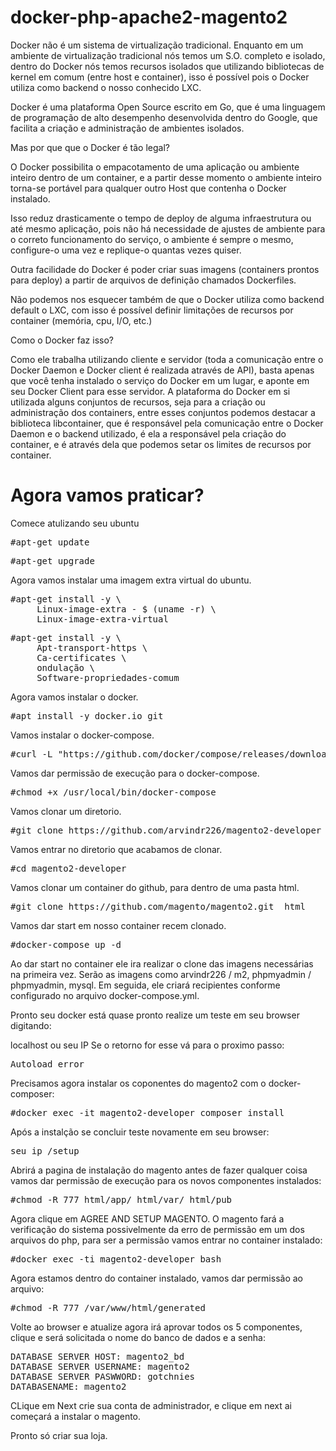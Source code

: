 # docker-php-apache2-magento2

<p>Docker não é um sistema de virtualização tradicional. Enquanto em um ambiente de virtualização tradicional nós temos um S.O. completo e isolado, dentro do Docker nós temos recursos isolados que utilizando bibliotecas de kernel em comum (entre host e container), isso é possível pois o Docker utiliza como backend o nosso conhecido LXC.<p>

<p>Docker é uma plataforma Open Source escrito em Go, que é uma linguagem de programação de alto desempenho desenvolvida dentro do Google, que facilita a criação e administração de ambientes isolados.<p>

<p>Mas por que que o Docker é tão legal?<p>

<p>O Docker possibilita o empacotamento de uma aplicação ou ambiente inteiro dentro de um container, e a partir desse momento o ambiente inteiro torna-se portável para qualquer outro Host que contenha o Docker instalado.<p>

<p>Isso reduz drasticamente o tempo de deploy de alguma infraestrutura ou até mesmo aplicação, pois não há necessidade de ajustes de ambiente para o correto funcionamento do serviço, o ambiente é sempre o mesmo, configure-o uma vez e replique-o quantas vezes quiser.<p>

<p>Outra facilidade do Docker é poder criar suas imagens (containers prontos para deploy) a partir de arquivos de definição chamados Dockerfiles.<p>

<p>Não podemos nos esquecer também de que o Docker utiliza como backend default o LXC, com isso é possível definir limitações de recursos por container (memória, cpu, I/O, etc.)<p>

<p>Como o Docker faz isso?<p>

<p>Como ele trabalha utilizando cliente e servidor (toda a comunicação entre o Docker Daemon e Docker client é realizada através de API), basta apenas que você tenha instalado o serviço do Docker em um lugar, e aponte em seu Docker Client para esse servidor. A plataforma do Docker em si utilizada alguns conjuntos de recursos, seja para a criação ou administração dos containers, entre esses conjuntos podemos destacar a biblioteca libcontainer, que é responsável pela comunicação entre o Docker Daemon e o backend utilizado, é ela a responsável pela criação do container, e é através dela que podemos setar os limites de recursos por container.<p>

# Agora vamos praticar?

<p>Comece atulizando seu ubuntu<p>

<pre>#apt-get update</pre>

<pre>#apt-get upgrade</pre>

<p>Agora vamos instalar uma imagem extra virtual do ubuntu. <p>

<pre>#apt-get install -y \
     Linux-image-extra - $ (uname -r) \
     Linux-image-extra-virtual</pre>

<pre>#apt-get install -y \
     Apt-transport-https \
     Ca-certificates \
     ondulação \
     Software-propriedades-comum</pre>

<p>Agora vamos instalar o docker.<p>

<pre>#apt install -y docker.io git</pre> 

<p>Vamos instalar o docker-compose.<p>

<pre>#curl -L "https://github.com/docker/compose/releases/download/1.11.2/docker-compose-$(uname -s)-$(uname -m)" -o /usr/local/bin/docker-compose</pre>

<p>Vamos dar permissão de execução para o docker-compose.<p>

<pre>#chmod +x /usr/local/bin/docker-compose</pre>

<p>Vamos clonar um diretorio.<p>

<pre>#git clone https://github.com/arvindr226/magento2-developer</pre>

<p>Vamos entrar no diretorio que acabamos de clonar.<p>

<pre>#cd magento2-developer</pre>

<p>Vamos clonar um container do github, para dentro de uma pasta html.<p>

<pre>#git clone https://github.com/magento/magento2.git  html</pre>

<p>Vamos dar start em nosso container recem clonado.<p>

<pre>#docker-compose up -d</pre>

<p>Ao dar start no container ele ira realizar o clone das imagens necessárias na primeira vez. Serão as imagens como arvindr226 / m2, phpmyadmin / phpmyadmin, mysql. Em seguida, ele criará recipientes conforme configurado no arquivo docker-compose.yml.<p>

<p>Pronto seu docker está quase pronto realize um teste em seu browser digitando:<p>

<p>localhost ou seu IP
Se o retorno for esse vá para o proximo passo:<p>

<pre>Autoload error</pre>

<p>Precisamos agora instalar os coponentes do magento2 com o docker-composer:<p>

<pre>#docker exec -it magento2-developer composer install</pre>

<p>Após a instalção se concluir teste novamente em seu browser:<p>

<pre>seu ip /setup</pre>

<p>Abrirá a pagina de instalação do magento antes de fazer qualquer coisa vamos dar permissão de execução para os novos componentes instalados:<p>

<pre>#chmod -R 777 html/app/ html/var/ html/pub</pre>

<p>Agora clique em AGREE AND SETUP MAGENTO. O magento fará a verificação do sistema possivelmente da erro de permissão em um dos arquivos do php, para ser a permissão vamos entrar no container instalado:<p>

<pre>#docker exec -ti magento2-developer bash</pre>

<p>Agora estamos dentro do container instalado, vamos dar permissão ao arquivo:<p>

<pre>#chmod -R 777 /var/www/html/generated</pre>

<p>Volte ao browser e atualize agora irá aprovar todos os 5 componentes, clique e será solicitada o nome do banco de dados e a senha:<p>

<pre>DATABASE SERVER HOST: magento2_bd
DATABASE SERVER USERNAME: magento2
DATABASE SERVER PASWWORD: gotchnies
DATABASENAME: magento2</pre>

<p>CLique em Next crie sua conta de administrador, e clique em next ai começará a instalar o magento.<p>

<p>Pronto só criar sua loja.<p>


